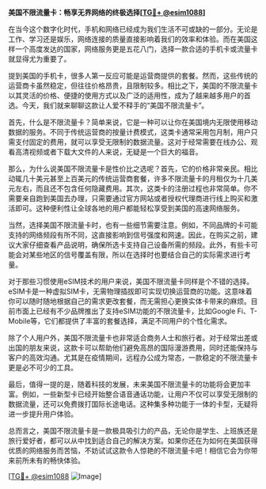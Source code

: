 **美国不限流量卡：畅享无界网络的终极选择[[TG💪+ @esim1088](https://t.me/s/esim1088)]**

在当今这个数字化时代，手机和网络已经成为我们生活不可或缺的一部分。无论是工作、学习还是娱乐，网络连接的质量直接影响着我们的效率和体验。而在美国这样一个高度发达的国家，网络服务更是五花八门，选择一款合适的手机卡或流量卡就显得尤为重要了。

提到美国的手机卡，很多人第一反应可能是运营商提供的套餐。然而，这些传统的运营商卡虽然稳定，但往往价格昂贵，且限制较多。相比之下，美国的不限流量卡以其灵活的价格、便捷的使用方式以及广泛的适用性，成为了越来越多用户的首选。今天，我们就来聊聊这款让人爱不释手的“美国不限流量卡”。

首先，什么是不限流量卡？简单来说，它是一种可以让你在美国境内无限使用移动数据的服务。不同于传统运营商的按量计费模式，这类卡通常采用包月制，用户只需支付固定的费用，就可以享受无限制的数据流量。这对于经常需要在线办公、观看高清视频或者下载大文件的人来说，无疑是一个巨大的福音。

那么，为什么说美国不限流量卡是性价比之选呢？首先，它的价格非常亲民。相比动辄几十美元甚至上百美元的传统运营商套餐，许多不限流量卡的月租仅为十几美元左右，而且还不包含任何隐藏费用。其次，这类卡的注册过程也非常简单。你不需要亲自跑到美国去办理，只需要通过官方网站或者授权代理商进行线上购买和激活即可。这种便利性让全球各地的用户都能轻松享受到美国的高速网络服务。

当然，选择美国不限流量卡时，也有一些细节需要注意。例如，不同品牌的卡可能支持的网络频段有所不同，这直接影响到信号强度和网速。因此，在购买之前，建议大家仔细查看产品说明，确保所选卡支持自己设备所需的频段。此外，有些卡可能会对某些地区的信号覆盖有限，所以在选择时也要结合自己的实际需求进行考量。

对于那些习惯使用eSIM技术的用户来说，美国不限流量卡同样是个不错的选择。eSIM卡是一种虚拟SIM卡，无需物理插拔即可实现切换运营商的功能。这意味着你可以随时随地根据自己的需求更改套餐，而无需担心更换实体卡带来的麻烦。目前市面上已经有不少品牌推出了支持eSIM功能的不限流量卡，比如Google Fi、T-Mobile等，它们都提供了丰富的套餐选择，满足不同用户的个性化需求。

除了个人用户外，美国不限流量卡也非常适合商务人士和旅行者。对于经常出差或出国的朋友来说，这款卡可以帮助他们避免高昂的国际漫游费用，同时还能保持与客户的高效沟通。尤其是在疫情期间，远程办公成为常态，一款稳定的不限流量卡更是必不可少的工具。

最后，值得一提的是，随着科技的发展，未来美国不限流量卡的功能将会更加丰富。例如，一些新型卡已经开始整合语音通话功能，让用户不仅可以享受无限制的数据流量，还可以免费拨打国际长途电话。这种集多种功能于一体的卡型，无疑将进一步提升用户体验。

总而言之，美国不限流量卡是一款极具吸引力的产品，无论你是学生、上班族还是旅行爱好者，都可以从中找到适合自己的解决方案。如果你还在为如何在美国获得优质的网络服务而苦恼，不妨试试这款令人惊艳的不限流量卡吧！相信它会为你带来前所未有的畅快体验。

[[TG💪+ @esim1088](https://t.me/s/esim1088) ![Image](https://i.postimg.cc/4NQfJmqS/Snipaste-2025-05-13-00-14-12.png)]